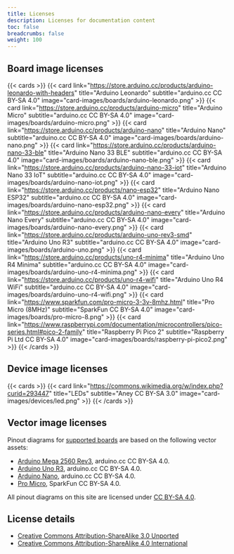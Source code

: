 ```yaml
---
title: Licenses
description: Licenses for documentation content
toc: false
breadcrumbs: false
weight: 100
---
```


## Board image licenses

{{< cards >}}
{{< card link="https://store.arduino.cc/products/arduino-leonardo-with-headers" title="Arduino Leonardo" subtitle="arduino.cc CC BY-SA 4.0" image="card-images/boards/arduino-leonardo.png" >}}
{{< card link="https://store.arduino.cc/products/arduino-micro" title="Arduino Micro" subtitle="arduino.cc CC BY-SA 4.0" image="card-images/boards/arduino-micro.png" >}}
{{< card link="https://store.arduino.cc/products/arduino-nano" title="Arduino Nano" subtitle="arduino.cc CC BY-SA 4.0" image="card-images/boards/arduino-nano.png" >}}
{{< card link="https://store.arduino.cc/products/arduino-nano-33-ble" title="Arduino Nano 33 BLE" subtitle="arduino.cc CC BY-SA 4.0" image="card-images/boards/arduino-nano-ble.png" >}}
{{< card link="https://store.arduino.cc/products/arduino-nano-33-iot" title="Arduino Nano 33 IoT" subtitle="arduino.cc CC BY-SA 4.0" image="card-images/boards/arduino-nano-iot.png" >}}
{{< card link="https://store.arduino.cc/products/nano-esp32" title="Arduino Nano ESP32" subtitle="arduino.cc CC BY-SA 4.0" image="card-images/boards/arduino-nano-esp32.png" >}}
{{< card link="https://store.arduino.cc/products/arduino-nano-every" title="Arduino Nano Every" subtitle="arduino.cc CC BY-SA 4.0" image="card-images/boards/arduino-nano-every.png" >}}
{{< card link="https://store.arduino.cc/products/arduino-uno-rev3-smd" title="Arduino Uno R3" subtitle="arduino.cc CC BY-SA 4.0" image="card-images/boards/arduino-uno.png" >}}
{{< card link="https://store.arduino.cc/products/uno-r4-minima" title="Arduino Uno R4 Minima" subtitle="arduino.cc CC BY-SA 4.0" image="card-images/boards/arduino-uno-r4-minima.png" >}}
{{< card link="https://store.arduino.cc/products/uno-r4-wifi" title="Arduino Uno R4 WiFi" subtitle="arduino.cc CC BY-SA 4.0" image="card-images/boards/arduino-uno-r4-wifi.png" >}}
{{< card link="https://www.sparkfun.com/pro-micro-3-3v-8mhz.html" title="Pro Micro (8MHz)" subtitle="SparkFun CC BY-SA 4.0" image="card-images/boards/pro-micro-8.png" >}}
{{< card link="https://www.raspberrypi.com/documentation/microcontrollers/pico-series.html#pico-2-family" title="Raspberry Pi Pico 2" subtitle="Raspberry Pi Ltd CC BY-SA 4.0" image="card-images/boards/raspberry-pi-pico2.png" >}}
{{< /cards >}}

## Device image licenses

{{< cards >}}
{{< card link="https://commons.wikimedia.org/w/index.php?curid=293447" title="LEDs" subtitle="Aney CC BY-SA 3.0" image="card-images/devices/led.png" >}}
{{< /cards >}}

## Vector image licenses

Pinout diagrams for [supported boards](/boards) are based on the following vector assets:

- [Arduino Mega 2560 Rev3](https://docs.arduino.cc/hardware/mega-2560/), arduino.cc CC BY-SA 4.0.
- [Arduino Uno R3](https://docs.arduino.cc/hardware/uno-rev3/), arduino.cc CC BY-SA 4.0.
- [Arduino Nano](https://docs.arduino.cc/hardware/nano/), arduino.cc CC BY-SA 4.0.
- [Pro Micro](https://github.com/sparkfun/Pro_Micro), SparkFun CC BY-SA 4.0.

All pinout diagrams on this site are licensed under [CC BY-SA 4.0](https://creativecommons.org/licenses/by-sa/4.0/).

## License details

- [Creative Commons Attribution-ShareAlike 3.0 Unported](https://creativecommons.org/licenses/by-sa/3.0/deed.en)
- [Creative Commons Attribution-ShareAlike 4.0 International](https://creativecommons.org/licenses/by-sa/4.0/deed.en)
